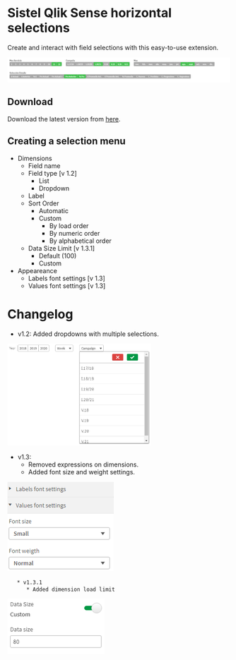 # Sistel Qlik Sense horizontal selections

Create and interact with field selections with this easy-to-use extension.

<img src="https://github.com/JordiFerrerB/sis-horizontalselector/blob/main/imgs/example.PNG" alt="Selections example" width="750">

## Download

Download the latest version from [here](https://github.com/JordiFerrerB/sis-horizontalselector/raw/main/build/sis-horizontalselector.zip).

## Creating a selection menu

* Dimensions
    * Field name
    * Field type [v 1.2]
      * List
      * Dropdown
    * Label
    * Sort Order
        * Automatic
        * Custom
            * By load order
            * By numeric order
            * By alphabetical order
    * Data Size Limit [v 1.3.1]
       * Default (100)
       * Custom
* Appeareance
   * Labels font settings [v 1.3]
   * Values font settings [v 1.3]


# Changelog

   * v1.2: Added dropdowns with multiple selections.

   <img src="https://github.com/JordiFerrerB/sis-horizontalselector/blob/main/imgs/dropdown-example.PNG" alt="Dropdown example" width="325">

   * v1.3: 
      * Removed expressions on dimensions.
      * Added font size and weight settings.

   <img src="https://github.com/JordiFerrerB/sis-horizontalselector/blob/main/imgs/font-settings.PNG">

       * v1.3.1
          * Added dimension load limit

   <img src="https://github.com/JordiFerrerB/sis-horizontalselector/blob/main/imgs/data-limit-example.PNG">


